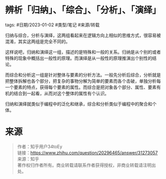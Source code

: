 # 辨析「归纳」、「综合」、「分析」、「演绎」



tags: #日期/2023-01-02 #类型/笔记 #来源/转载 



归纳与综合，分析与演绎，这两组看起来在逻辑方向上相似的思维方式，很容易被混淆，其实这两组是完全不同的。

这样说吧，归纳和演绎这一组，描述的是特殊和一般的关系。归纳是从个别的或者特殊的现象中概括出一般性的原理。而演绎是从一般性的原理推演出个别性的结论。

而综合和分析这一组是针对整体与要素的分析方法。一般先分析后综合，分析就是把整体拆解也各个部分，把复杂的事物分解为简单的要素而各个击破，单独分析每一个要素的特点，获得每个要素的属性。而综合是把对象各个部分、属性、要素有机的结合到一起看，从而对这个整体的属性有个认识。

  


归纳和演绎就类似于编程中的泛化和继承，综合和分析类似于编程中的聚合和个体。

# 来源

> 作者：知乎用户34toEy  
> 链接：https://www.zhihu.com/question/20296465/answer/31273057  
> 来源：知乎  
> 著作权归作者所有。商业转载请联系作者获得授权，非商业转载请注明出处。